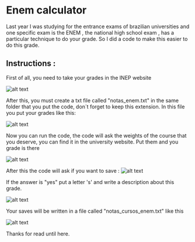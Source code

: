 # Enem calculator
Last year I was studying for the entrance exams of brazilian universities and one specific exam is the ENEM , the national high school exam , has a particular technique to do your grade. So I did a code to make this easier to do this grade.

## Instructions :

First of all, you need to take your grades in the INEP website

![alt text](https://user-images.githubusercontent.com/65844604/136717077-346a105c-4bbc-4f58-a06c-470db178142e.png)

After this, you must create a txt file called "notas_enem.txt" in the same folder that you put the code, don´t forget to keep this extension. In this file you put your grades like this:

![alt text](https://user-images.githubusercontent.com/65844604/136717010-07f0e43e-3d45-4f55-b89c-b4669b3f3740.png)

Now you can run the code, the code will ask the weights of the course that you deserve, you can find it in the university website.
Put them and you grade is there

![alt text](https://user-images.githubusercontent.com/65844604/136717135-9b6bf4b7-7de5-4968-beba-5f921aa286a6.png)

After this the code will ask if you want to save :
![alt text](https://user-images.githubusercontent.com/65844604/136717164-ee3cb23e-5a24-417f-9c10-07923f91365e.png)

If the answer is "yes" put a letter 's' and write a description about this grade.

![alt text](https://user-images.githubusercontent.com/65844604/136717201-a03c12c9-8556-4228-a7ad-f269a9e9b580.png)

Your saves will be written in a file called "notas_cursos_enem.txt" like this

![alt text](https://user-images.githubusercontent.com/65844604/136717227-6b6dbeb4-724b-4227-af00-06ebbd81aee9.png)

Thanks for read until here.


